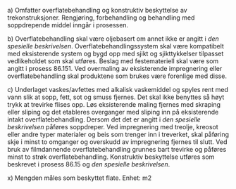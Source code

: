 a) Omfatter overflatebehandling og konstruktiv beskyttelse av trekonstruksjoner. Rengjøring, forbehandling og behandling med soppdrepende middel inngår i prosessen.

b) Overflatebehandling skal være oljebasert om annet ikke er angitt i *den spesielle beskrivelsen*. Overflatebehandlingssystem skal være kompatibelt med eksisterende system og bygd opp med sjikt og sjikttykkelser tilpasset vedlikeholdet som skal utføres.
Beslag med festemateriell skal være som angitt i prosess 86.151.
Ved overmaling av eksisterende impregnering eller overflatebehandling skal produktene som brukes være forenlige med disse.

c) Underlaget vaskes/avfettes med alkalisk vaskemiddel og spyles rent med vann slik at sopp, fett, sot og smuss fjernes. Det skal ikke benyttes så høyt trykk at trevirke flises opp. Løs eksisterende maling fjernes med skraping eller sliping og det etableres overganger med sliping inn på eksisterende intakt overflatebehandling. Dersom det det er angitt i *den spesielle beskrivelsen* påføres soppdreper.
Ved impregnering med treolje, kreosot eller andre typer materialer og beis som trenger inn i treverket, skal påføring skje i minst to omganger og overskudd av impregnering fjernes til slutt.
Ved bruk av filmdannende overflatebehandling grunnes bart trevirke og påføres minst to strøk overflatebehandling.
Konstruktiv beskyttelse utføres som beskrevet i prosess 86.15 og *den spesielle beskrivelsen*.

x) Mengden måles som beskyttet flate. Enhet: m2

